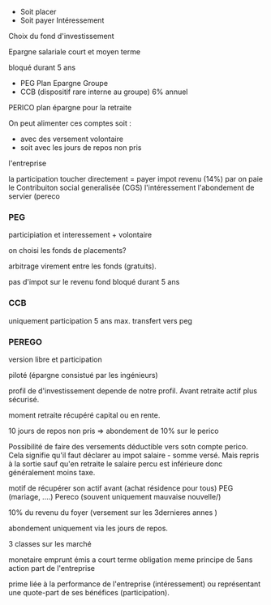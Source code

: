 * Soit placer
* Soit payer 
Intéressement

Choix du fond d'investissement


Epargne salariale court et moyen terme

bloqué durant 5 ans

* PEG Plan Epargne Groupe
* CCB (dispositif rare interne au groupe) 6% annuel


PERICO plan épargne pour la retraite


On peut alimenter ces comptes soit :

* avec des versement volontaire 
* soit avec les jours de repos non pris

l'entreprise 

la participation toucher directement = payer impot revenu (14%) par on paie le Contribuiton social generalisée (CGS)
l'intéressement
l'abondement de servier (pereco

### PEG

participiation et interessement + volontaire

on choisi les fonds de placements?

arbitrage virement entre les fonds (gratuits).

pas d'impot sur le revenu
fond bloqué durant 5 ans 

### CCB

uniquement participation
5 ans max.
transfert vers peg

### PEREGO

version libre et participation 

piloté (épargne consistué par les ingénieurs)

profil de d'investissement depende de notre profil. Avant retraite actif plus sécurisé.

moment retraite récupéré capital ou en rente.


10 jours de repos non pris => abondement de 10% sur le perico

Possibilité de faire des versements déductible vers sotn compte perico. Cela signifie qu'il faut déclarer au impot salaire - somme versé. Mais repris à la sortie sauf qu'en retraite le salaire percu est inférieure donc généralement moins taxe.


motif de récupérer son actif avant (achat résidence pour tous)
PEG (mariage, ....)
Pereco (souvent uniquement mauvaise nouvelle/)


10% du revenu du foyer (versement sur les 3dernieres annes )

abondement uniquement via les jours de repos.


3 classes sur les marché

monetaire emprunt émis a court terme 
obligation meme principe de 5ans
action part de l'entreprise

prime liée à la performance de l'entreprise (intéressement) ou représentant une quote-part de ses bénéfices (participation).